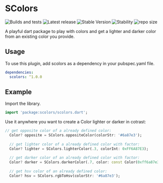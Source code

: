 # SColors

![Builds and tests](https://github.com/smith8h/scolors-flutter/actions/workflows/build.yml/badge.svg)
![Latest release](https://img.shields.io/github/v/release/smith8h/scolors-flutter?include_prereleases&amp;label=latest%20release)
![Stable Version](https://img.shields.io/badge/stable_version-1.0.0-blue)
![Stability](https://img.shields.io/badge/stability-stable-green.svg)
![repo size](https://img.shields.io/github/repo-size/smith8h/scolors-flutter)

A playful dart package to play with colors and get a lighter and darker color from an existing color you provide.

## Usage

To use this plugin, add scolors as a dependency in your pubspec.yaml file.

```yaml
dependencies:
  scolors: ^1.0.0
```

## Example

Import the library.

```dart
import 'package:scolors/scolors.dart';
```

Use it anywhere you want to create a Color lighter or darker in cotrast:

```dart
// get opposite color of a already defined color:
  Color? opposite = SColors.oppositeColor(colorStr: '#6a87e3');
  
  // get lighter color of a already defined color with factor:
  Color? lighter = SColors.lighterColor(.3, colorInt: 0xFF6A87E3);
  
  // get darker color of an already defined color with factor:
  Color? darker = SColors.darkerColor(.7, color: const Color(0xff6a87e3));
  
  // get hsv color of an already defined color:
  Color? hsv = SColors.rgbToHsv(colorStr: '#6a87e3');
```
